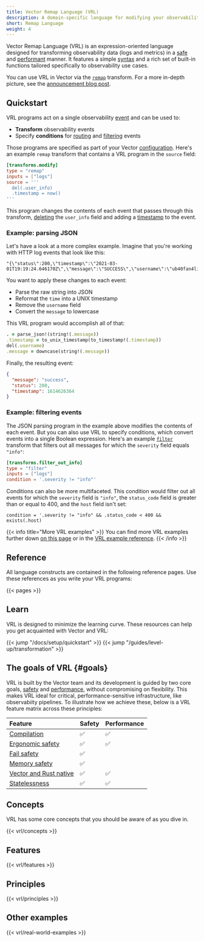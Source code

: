 ```yaml
---
title: Vector Remap Language (VRL)
description: A domain-specific language for modifying your observability data
short: Remap Language
weight: 4
---
```


Vector Remap Language (VRL) is an expression-oriented language designed for transforming observability data (logs and metrics) in a [safe](#safety) and [performant](#performance) manner. It features a simple [syntax](expressions) and a rich set of built-in functions tailored specifically to observability use cases.

You can use VRL in Vector via the [`remap`][remap] transform. For a more in-depth picture, see the [announcement blog post][blog_post].

## Quickstart

VRL programs act on a single observability [event](#event) and can be used to:

* **Transform** observability events
* Specify **conditions** for [routing][route] and [filtering][filter] events

Those programs are specified as part of your Vector [configuration]. Here's an example `remap` transform that contains a VRL program in the `source` field:

```toml {title="vector.toml"}
[transforms.modify]
type = "remap"
inputs = ["logs"]
source = '''
  del(.user_info)
  .timestamp = now()
'''
```

This program changes the contents of each event that passes through this transform, [deleting][del] the `user_info` field and adding a [timestamp][now] to the event.

### Example: parsing JSON

Let's have a look at a more complex example. Imagine that you're working with HTTP log events that look like this:

```
"{\"status\":200,\"timestamp\":\"2021-03-01T19:19:24.646170Z\",\"message\":\"SUCCESS\",\"username\":\"ub40fan4life\"}"
```

You want to apply these changes to each event:

* Parse the raw string into JSON
* Reformat the `time` into a UNIX timestamp
* Remove the `username` field
* Convert the `message` to lowercase

This VRL program would accomplish all of that:

```ruby
. = parse_json!(string!(.message))
.timestamp = to_unix_timestamp(to_timestamp!(.timestamp))
del(.username)
.message = downcase(string!(.message))
```

Finally, the resulting event:

```json
{
  "message": "success",
  "status": 200,
  "timestamp": 1614626364
}
```

### Example: filtering events

The JSON parsing program in the example above modifies the contents of each event. But you can also use VRL to specify conditions, which convert events into a single Boolean expression. Here's an example [`filter`][filter] transform that filters out all messages for which the `severity` field equals `"info"`:

```toml {title="vector.toml"}
[transforms.filter_out_info]
type = "filter"
inputs = ["logs"]
condition = '.severity != "info"'
```

Conditions can also be more multifaceted. This condition would filter out all events for which the `severity` field is `"info"`, the `status_code` field is greater than or equal to 400, and the `host` field isn't set:

```vrl
condition = '.severity != "info" && .status_code < 400 && exists(.host)
```

{{< info title="More VRL examples" >}}
You can find more VRL examples further down [on this page](#other-examples) or in the [VRL example reference](/docs/reference/vrl/examples).
{{< /info >}}

## Reference

All language constructs are contained in the following reference pages. Use these references as you write your VRL programs:

{{< pages >}}

## Learn

VRL is designed to minimize the learning curve. These resources can help you get acquainted with Vector and VRL:

{{< jump "/docs/setup/quickstart" >}}
{{< jump "/guides/level-up/transformation" >}}

## The goals of VRL {#goals}

VRL is built by the Vector team and its development is guided by two core goals, [safety](#safety) and [performance](#performance), without compromising on flexibility. This makes VRL ideal for critical, performance-sensitive infrastructure, like observabiity pipelines. To illustrate how we achieve these, below is a VRL feature matrix across these principles:

Feature | Safety | Performance
:-------|:-------|:-----------
[Compilation](#compilation) | ✅ | ✅
[Ergonomic safety](#ergonomic-safety) | ✅ | ✅
[Fail safety](#fail-safety) | ✅ |
[Memory safety](#memory-safety) | ✅ |
[Vector and Rust native](#vector-rust-native) | ✅ | ✅
[Statelessness](#stateless) | ✅ | ✅

## Concepts

VRL has some core concepts that you should be aware of as you dive in.

{{< vrl/concepts >}}

## Features

{{< vrl/features >}}

## Principles

{{< vrl/principles >}}

## Other examples

{{< vrl/real-world-examples >}}

[affine_types]: https://en.wikipedia.org/wiki/Substructural_type_system#Affine_type_systems
[blog_post]: /blog/vector-remap-language
[configuration]: /docs/reference/configuration
[dedupe]: /docs/reference/configuration/transforms/dedupe
[del]: /docs/reference/vrl/functions#del
[errors]: /docs/reference/vrl/errors
[events]: /docs/about/under-the-hood-architecture/data-model
[fail_safe]: https://en.wikipedia.org/wiki/Fail-safe
[ffi]: https://en.wikipedia.org/wiki/Foreign_function_interface
[filter]: /docs/reference/configuration/transforms/filter
[log]: /docs/reference/vrl/functions#log
[logs]: /docs/about/under-the-hood/architecture/data-model/log
[memory_safety]: https://en.wikipedia.org/wiki/Memory_safety
[metrics]: /docs/about/under-the-hood/architecture/data-model/metrics
[now]: /docs/reference/vrl/functions#now
[remap]: /docs/reference/configuration/transforms/remap
[route]: /docs/reference/configuration/transforms/route
[rust]: https://rust-lang.org
[rust_security]: https://thenewstack.io/microsoft-rust-is-the-industrys-best-chance-at-safe-systems-programming/
[vrl_error_handling]: /docs/reference/vrl/errors#handling
